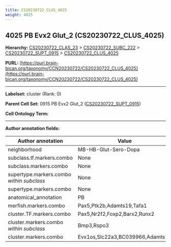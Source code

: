 ```yaml
---
title: CS20230722_CLUS_4025
weight: 4025
---
```

## 4025 PB Evx2 Glut_2 (CS20230722_CLUS_4025)
<b>Hierarchy: </b>
[CS20230722_CLAS_23](../CS20230722_CLAS_23) >
[CS20230722_SUBC_222](../CS20230722_SUBC_222) >
[CS20230722_SUPT_0915](../CS20230722_SUPT_0915) >
[CS20230722_CLUS_4025](../CS20230722_CLUS_4025)

**PURL:** [https://purl.brain-bican.org/taxonomy/CCN20230722/CS20230722_CLUS_4025](https://purl.brain-bican.org/taxonomy/CCN20230722/CS20230722_CLUS_4025)

---


**Labelset:** cluster (Rank: 0)

**Parent Cell Set:** 0915 PB Evx2 Glut_2 ([CS20230722_SUPT_0915](../CS20230722_SUPT_0915))



**Cell Ontology Term:** 

[MARKER GENES.]: #


---

[TRANSFERRED ANNOTATIONS.]: #


[AUTHOR ANNOTATION FIELDS.]: #


**Author annotation fields:**

| Author annotation | Value |
|-------------------|-------|
|neighborhood|MB-HB-Glut-Sero-Dopa|
|subclass.tf.markers.combo|None|
|subclass.markers.combo|None|
|supertype.markers.combo _within subclass_|None|
|supertype.markers.combo|None|
|anatomical_annotation|PB|
|merfish.markers.combo|Pax5,Ptk2b,Adamts19,Tafa1|
|cluster.TF.markers.combo|Pax5,Nr2f2,Foxp2,Barx2,Runx2|
|cluster.markers.combo _within subclass_|Bmp3,Rspo3|
|cluster.markers.combo|Evx1os,Slc22a3,BC039966,Adamts19|
